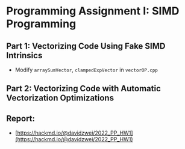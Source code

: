 # Programming Assignment I: SIMD Programming

## Part 1: Vectorizing Code Using Fake SIMD Intrinsics
- Modify `arraySumVector`, `clampedExpVector` in `vectorOP.cpp`

## Part 2: Vectorizing Code with Automatic Vectorization Optimizations

## Report:
- [https://hackmd.io/@davidzwei/2022_PP_HW1](https://hackmd.io/@davidzwei/2022_PP_HW1)

